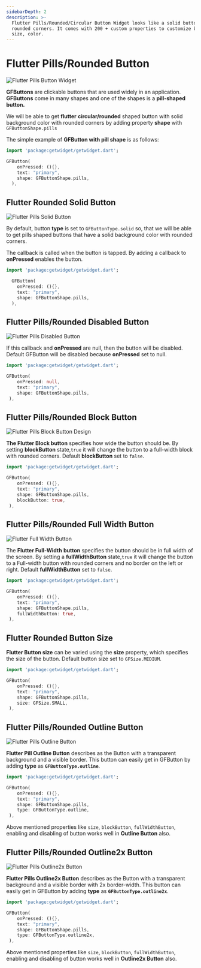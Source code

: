 ```yaml
---
sidebarDepth: 2
description: >-
  Flutter Pills/Rounded/Circular Button Widget looks like a solid button with
  rounded corners. It comes with 200 + custom properties to customize button
  size, color.
---
```


# Flutter Pills/Rounded Button

![Flutter Pills Button Widget](https://ik.imagekit.io/ionicfirebaseapp/getwidget/docs/tr:w-800,f-auto/Pills_button-solid_VWUMopUjx_.png)

**GFButtons** are clickable buttons that are used widely in an application. **GFButtons** come in many shapes and one of the shapes is a **pill-shaped button.**

We will be able to get **flutter** **circular/rounded** shaped button with solid background color with rounded corners by adding property **shape** with `GFButtonShape.pills` 

The simple example of **GFButton with pill shape** is as follows:

```dart
import 'package:getwidget/getwidget.dart';

GFButton(
    onPressed: (){},
    text: "primary",
    shape: GFButtonShape.pills,
  ),
```

## Flutter Rounded Solid Button

![Flutter Pills Solid Button](https://ik.imagekit.io/ionicfirebaseapp/getwidget/docs/tr:w-800,f-auto/pills-solid-button-2x_EQT2X6jAl_BLgdXpw26c7E.png)

By default, button **type** is set to `GFButtonType.solid` so,  that we will be able to get pills shaped buttons that have a solid background color with rounded corners.

The callback is called when the button is tapped. By adding a callback to **onPressed** enables the button.

```dart
import 'package:getwidget/getwidget.dart';

  GFButton(
    onPressed: (){},
    text: "primary",
    shape: GFButtonShape.pills,
  ),
```

## Flutter Pills/Rounded Disabled Button

![Flutter Pills Disabled Button](https://ik.imagekit.io/ionicfirebaseapp/getwidget/docs/tr:w-800,f-auto/pills-disabled-2x_lVoPerI-o_-pNn9kds88.png)

If this callback and **onPressed** are null, then the button will be disabled. Default GFButton will be disabled because **onPressed** set to null.

```dart
import 'package:getwidget/getwidget.dart';

GFButton(
    onPressed: null,
    text: "primary",
    shape: GFButtonShape.pills,
 ),
```

## Flutter Pills/Rounded Block Button

![Flutter Pills Block Button Design ](https://ik.imagekit.io/ionicfirebaseapp/getwidget/docs/tr:w-800,f-auto/block-buttons-2x_gd1aXxKLI_YTwXCQ0t0.png)

**The Flutter Block button** specifies how wide the button should be. By setting **blockButton** state,`true` it will change the button to a full-width block with rounded corners. Default **blockButton** set to `false`.

```dart
import 'package:getwidget/getwidget.dart';

GFButton(
    onPressed: (){},
    text: "primary",
    shape: GFButtonShape.pills,
    blockButton: true,
 ),
```

## Flutter Pills/Rounded Full Width Button

![Flutter Full Width Button](https://ik.imagekit.io/ionicfirebaseapp/getwidget/docs/tr:w-800,f-auto/full-width-2x_pKifhtU6P_908jFrHjHx.png)

The **Flutter Full-Width** **button** specifies the button should be in full width of the screen. By setting a **fullWidthButton** state,`true` it will change the button to a Full-width button with rounded corners and no border on the left or right. Default **fullWidthButton** set to `false`.

```dart
import 'package:getwidget/getwidget.dart';

GFButton(
    onPressed: (){},
    text: "primary",
    shape: GFButtonShape.pills,
    fullWidthButton: true,
 ),
```

## Flutter Rounded Button Size 

**Flutter Button size** can be varied using the **size** property, which specifies the size of the button. Default button size set to `GFSize.MEDIUM`.

```dart
import 'package:getwidget/getwidget.dart';

GFButton(
    onPressed: (){},
    text: "primary",
    shape: GFButtonShape.pills,
    size: GFSize.SMALL,
 ),
```

## Flutter Pills/Rounded Outline Button

![Flutter Pills Outline Button](https://ik.imagekit.io/ionicfirebaseapp/getwidget/docs//pills-outline-2x_iq1SEFIpR_yeuxE-DmfT.png)

**Flutter Pill Outline Button** describes as the Button with a transparent background and a visible border. This button can easily get in GFButton by adding **type** as **`GFButtonType.outline`**.

```dart
import 'package:getwidget/getwidget.dart';

GFButton(
    onPressed: (){},
    text: "primary",
    shape: GFButtonShape.pills,
    type: GFButtonType.outline,
 ),
```

Above mentioned  properties like `size`, `blockButton`, `fullWidthButton`, enabling and disabling of button works well in **Outline Button** also.

## Flutter Pills/Rounded Outline2x Button

![Flutter Pills Outline2x Button](https://ik.imagekit.io/ionicfirebaseapp/getwidget/docs/tr:w-800,f-auto/pills-outline-2x-2x_Qez5VXh02_zOFwwDB3SRU.png)

**Flutter Pills Outline2x Button** describes as the Button with a transparent background and a visible border with 2x border-width. This button can  easily get in GFButton by adding **type** as **`GFButtonType.outline2x`**.

```dart
import 'package:getwidget/getwidget.dart';

GFButton(
    onPressed: (){},
    text: "primary",
    shape: GFButtonShape.pills,
    type: GFButtonType.outline2x,
 ),
```

Above mentioned  properties like `size`, `blockButton`, `fullWidthButton`, enabling and disabling of button works well in **Outline2x Button** also.

